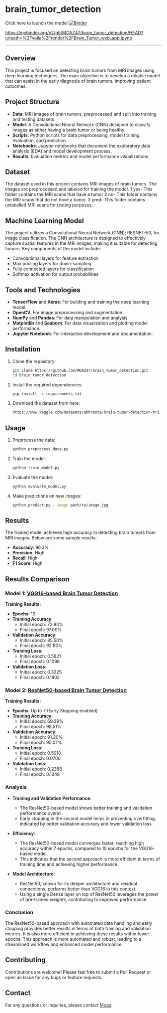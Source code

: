 # brain_tumor_detection

Click here to launch the model
[![Binder](https://mybinder.org/badge_logo.svg)](https://mybinder.org/v2/gh/MOAZ47/brain_tumor_detection/HEAD?urlpath=%2Fvoila%2Frender%2FBrain_Tumor_web_app.ipynb)

https://mybinder.org/v2/gh/MOAZ47/brain_tumor_detection/HEAD?urlpath=%2Fvoila%2Frender%2FBrain_Tumor_web_app.ipynb

---
## Overview

This project is focused on detecting brain tumors from MRI images using deep learning techniques. The main objective is to develop a reliable model that can assist in the early diagnosis of brain tumors, improving patient outcomes.

## Project Structure

- **Data**: MRI images of brain tumors, preprocessed and split into training and testing datasets.
- **Model**: A Convolutional Neural Network (CNN) designed to classify images as either having a brain tumor or being healthy.
- **Scripts**: Python scripts for data preprocessing, model training, evaluation, and prediction.
- **Notebooks**: Jupyter notebooks that document the exploratory data analysis (EDA) and model development process.
- **Results**: Evaluation metrics and model performance visualizations.

## Dataset

The dataset used in this project contains MRI images of brain tumors. The images are preprocessed and labeled for training the model. 
1 yes- This folder contains the MRI scans that have a tumor
2 no- This folder contains the MRI scans that do not have a tumor.
3 pred- This folder contains unlabelled MRI scans for testing purposes.

## Machine Learning Model

The project utilizes a Convolutional Neural Network (CNN); RESNET-50, for image classification. The CNN architecture is designed to effectively capture spatial features in the MRI images, making it suitable for detecting tumors. Key components of the model include:
- Convolutional layers for feature extraction
- Max pooling layers for down-sampling
- Fully connected layers for classification
- Softmax activation for output probabilities

## Tools and Technologies

- **TensorFlow** and **Keras**: For building and training the deep learning model.
- **OpenCV**: For image preprocessing and augmentation.
- **NumPy** and **Pandas**: For data manipulation and analysis.
- **Matplotlib** and **Seaborn**: For data visualization and plotting model performance.
- **Jupyter Notebook**: For interactive development and documentation.

## Installation

1. Clone the repository:
   ```bash
   git clone https://github.com/MOAZ47/brain_tumor_detection.git
   cd brain_tumor_detection
   ```

2. Install the required dependencies:
   ```bash
   pip install -r requirements.txt
   ```

3. Download the dataset from here:
   ```bash
   https://www.kaggle.com/datasets/abhranta/brain-tumor-detection-mri
   ```

## Usage

1. Preprocess the data:
   ```bash
   python preprocess_data.py
   ```

2. Train the model:
   ```bash
   python train_model.py
   ```

3. Evaluate the model:
   ```bash
   python evaluate_model.py
   ```

4. Make predictions on new images:
   ```bash
   python predict.py --image path/to/image.jpg
   ```

## Results

The trained model achieves high accuracy in detecting brain tumors from MRI images. Below are some sample results:

- **Accuracy**: 96.3%
- **Precision**: High
- **Recall**: High
- **F1 Score**: High

## Results Comparison

### Model 1: [VGG16-based Brain Tumor Detection](https://github.com/MOAZ47/brain_tumor_detection/blob/master/Brain_Tumor.ipynb)

**Training Results:**
- **Epochs**: 10
- **Training Accuracy**:
  - Initial epoch: 72.80%
  - Final epoch: 97.00%
- **Validation Accuracy**:
  - Initial epoch: 85.50%
  - Final epoch: 92.80%
- **Training Loss**:
  - Initial epoch: 0.5821
  - Final epoch: 0.1096
- **Validation Loss**:
  - Initial epoch: 0.3325
  - Final epoch: 0.1802

### Model 2: [ResNet50-based Brain Tumor Detection](https://github.com/MOAZ47/brain_tumor_detection/blob/master/Brain_Tumor_ResNet.ipynb)

**Training Results:**
- **Epochs**: Up to 7 (Early Stopping enabled)
- **Training Accuracy**:
  - Initial epoch: 69.39%
  - Final epoch: 98.51%
- **Validation Accuracy**:
  - Initial epoch: 91.20%
  - Final epoch: 95.07%
- **Training Loss**:
  - Initial epoch: 0.5910
  - Final epoch: 0.0700
- **Validation Loss**:
  - Initial epoch: 0.2388
  - Final epoch: 0.1348

### Analysis

- **Training and Validation Performance**:
  - The ResNet50-based model shows better training and validation performance overall.
  - Early stopping in the second model helps in preventing overfitting, indicated by better validation accuracy and lower validation loss.

- **Efficiency**:
  - The ResNet50-based model converges faster, reaching high accuracy within 7 epochs, compared to 10 epochs for the VGG16-based model.
  - This indicates that the second approach is more efficient in terms of training time and achieving higher performance.

- **Model Architecture**:
  - ResNet50, known for its deeper architecture and residual connections, performs better than VGG16 in this context.
  - Using a single Dense layer on top of ResNet50 leverages the power of pre-trained weights, contributing to improved performance.

### Conclusion

The ResNet50-based approach with automated data handling and early stopping provides better results in terms of both training and validation metrics. It is also more efficient in achieving these results within fewer epochs. This approach is more automated and robust, leading to a streamlined workflow and enhanced model performance.


## Contributing

Contributions are welcome! Please feel free to submit a Pull Request or open an Issue for any bugs or feature requests.

## Contact

For any questions or inquiries, please contact [Moaz](mailto:moazhusain47@gmail.com).
